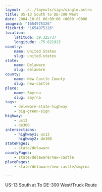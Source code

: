 ```yaml
---
layout: ../../layouts/sign/single.astro
title: US-13 South to DE-300 West
date: 2004-10-01 00:00:00 +0000 +0000
imageid: "1654975126"
flickrid: "1654975126"
location:
    latitude: 39.325737
    longitude: -75.621913
country:
    name: United States
    slug: united-states
state:
    name: Delaware
    slug: delaware
county:
    name: New Castle County
    slug: new-castle
place:
    name: Smyrna
    slug: smyrna
tags:
    - deleware-state-highway
    - big-green-sign
highway:
    - us13
    - de300
intersections:
    - highway1: us13
      highway2: de300
statePages:
    - state/delaware
countyPages:
    - state/delaware/new-castle
placePages:
    - state/delaware/new-castle/smyrna

---
```

US-13 South at To DE-300 West/Truck Route